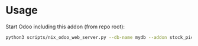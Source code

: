 # Usage

Start Odoo including this addon (from repo root):

```bash
python3 scripts/nix_odoo_web_server.py --db-name mydb --addon stock_picking_invoice_link
```
